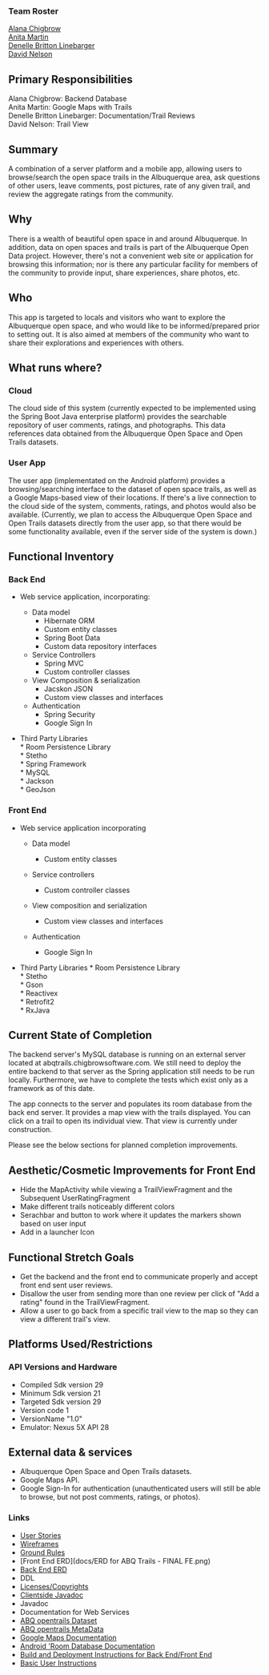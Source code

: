 ### Team Roster 
[Alana Chigbrow](https://github.com/achigbrow)   
[Anita Martin](https://github.com/anita-martin5703)   
[Denelle Britton Linebarger](https://github.com/DBrittonLinebarger)   
[David Nelson](https://github.com/djpn/)  

## Primary Responsibilities  
 Alana Chigbrow: Backend Database  
 Anita Martin: Google Maps with Trails    
 Denelle Britton Linebarger: Documentation/Trail Reviews    
 David Nelson: Trail View   
 

## Summary

A combination of a server platform and a mobile app, allowing users to browse/search the open space trails in the Albuquerque area, ask questions of other users, leave comments, post pictures, rate of any given trail, and review the aggregate ratings from the community.

## Why

There is a wealth of beautiful open space in and around Albuquerque. In addition, data on open spaces and trails is part of the Albuquerque Open Data project. However, there's not a convenient web site or application for browsing this information; nor is there any particular facility for members of the community to provide input, share experiences, share photos, etc.

## Who

This app is targeted to locals and visitors who want to explore the Albuquerque open space, and who would like to be informed/prepared prior to setting out. It is also aimed at members of the community who want to share their explorations and experiences with others.

## What runs where?
### Cloud

The cloud side of this system (currently expected to be implemented using the Spring Boot Java enterprise platform) provides the searchable repository of user comments, ratings, and photographs. This data references data obtained from the Albuquerque Open Space and Open Trails datasets.

### User App

The user app (implementated on the Android platform) provides a browsing/searching interface to the dataset of open space trails, as well as a Google Maps-based view of their locations. If there's a live connection to the cloud side of the system, comments, ratings, and photos would also be available. (Currently, we plan to access the Albuquerque Open Space and Open Trails datasets directly from the user app, so that there would be some functionality available, even if the server side of the system is down.)


## Functional Inventory  

### Back End    

- Web service application, incorporating:   
    * Data model    
      * Hibernate ORM    
      * Custom entity classes   
      * Spring Boot Data    
      * Custom data repository interfaces    
   * Service Controllers  
       * Spring MVC  
       * Custom controller classes  
   * View Composition & serialization  
      * Jacskon JSON  
       * Custom view classes and interfaces  
   * Authentication  
        * Spring Security  
        * Google Sign In


- Third Party Libraries  
        * Room Persistence Library        
        * Stetho      
        * Spring Framework      
        * MySQL      
        * Jackson  
        * GeoJson  


### Front End   

* Web service application incorporating
    * Data model 
      * Custom entity classes 

   * Service controllers   
      * Custom controller classes  

   * View composition and serialization 
      * Custom view classes and interfaces

   * Authentication  
      * Google Sign In



* Third Party Libraries
      * Room Persistence Library  
      * Stetho  
      * Gson  
      * Reactivex  
      * Retrofit2  
      * RxJava  
      

## Current State of Completion
The backend server's MySQL database is running on an external server located at abqtrails.chigbrowsoftware.com. We still need to deploy the entire backend to that server as the Spring application still needs to be run locally. Furthermore, we have to complete the tests which exist only as a framework as of this date.

The app connects to the server and populates its room database from the back end server. It provides a map view with the trails displayed. You can click on a trail to open its individual view. That view is currently under construction.

Please see the below sections for planned completion improvements.


## Aesthetic/Cosmetic Improvements for Front End
- Hide the MapActivity while viewing a TrailViewFragment and the Subsequent UserRatingFragment
- Make different trails noticeably different colors
- Serachbar and button to work where it updates the markers shown based on user input
- Add in a launcher Icon

## Functional Stretch Goals
 - Get the backend and the front end to communicate properly and accept front end sent user reviews.
 - Disallow the user from sending more than one review per click of "Add a rating" found in the TrailViewFragment.
 - Allow a user to go back from a specific trail view to the map so they can view a different trail's view.


## Platforms Used/Restrictions


### API Versions and Hardware   
* Compiled Sdk version 29  
* Minimum Sdk version 21  
* Targeted Sdk version 29  
* Version code 1  
* VersionName "1.0"  
* Emulator: Nexus 5X API 28  



## External data & services

* Albuquerque Open Space and Open Trails datasets.
* Google Maps API.
* Google Sign-In for authentication (unauthenticated users will still be able to browse, but not post comments, ratings, or photos).    



### Links

* [User Stories](docs/user-stories.md)
* [Wireframes](docs/wireframes.md)
* [Ground Rules](docs/ground-rules.md)
* [Front End ERD](docs/ERD for ABQ Trails - FINAL FE.png)
* [Back End ERD](docs/BackEndERD080719.png)  
* DDL
* [Licenses/Copyrights](docs/licenses-and-copyrights.md)
* [Clientside Javadoc](abq-trails-client-side/docs/api/overview-summary.html)
* Javadoc
* Documentation for Web Services   
* [ABQ opentrails Dataset](http://data.cabq.gov/community/opentrails/trail_segments.geojson)  
* [ABQ opentrails MetaData](http://data.cabq.gov/community/opentrails/MetaData.pdf/)  
* [Google Maps Documentation](https://developers.google.com/maps/documentation/android-sdk/intro)  
* [Android 'Room Database Documentation](https://developer.android.com/topic/libraries/architecture/room)  
* [Build and Deployment Instructions for Back End/Front End](docs/build_user_instructions.md)
* [Basic User Instructions](docs/user_instructions.md)
